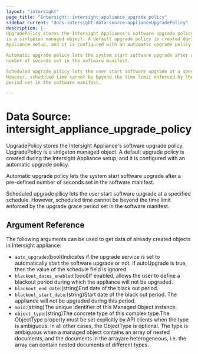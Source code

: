 ```yaml
---
layout: "intersight"
page_title: "Intersight: intersight_appliance_upgrade_policy"
sidebar_current: "docs-intersight-data-source-applianceUpgradePolicy"
description: |-
UpgradePolicy stores the Intersight Appliance's software upgrade policy. UpgradePolicy
is a sinlgeton managed object. A default upgrade policy is created during the Intersight
Appliance setup, and it is configured with an automatic upgrade policy.

Automatic upgrade policy lets the system start software upgrade after a pre-defined
number of seconds set in the software manifest.

Scheduled upgrade pilicy lets the user start software upgrade at a specified schedule.
However, scheduled time cannot be beyond the time limit enforced by the upgrade grace
period set in the software manifest.

---
```


# Data Source: intersight_appliance_upgrade_policy
UpgradePolicy stores the Intersight Appliance's software upgrade policy. UpgradePolicy
is a sinlgeton managed object. A default upgrade policy is created during the Intersight
Appliance setup, and it is configured with an automatic upgrade policy.

Automatic upgrade policy lets the system start software upgrade after a pre-defined
number of seconds set in the software manifest.

Scheduled upgrade pilicy lets the user start software upgrade at a specified schedule.
However, scheduled time cannot be beyond the time limit enforced by the upgrade grace
period set in the software manifest.

## Argument Reference
The following arguments can be used to get data of already created objects in Intersight appliance:
* `auto_upgrade`:(bool)Indicates if the upgrade service is set to automatically start the software upgrade or not. If autoUpgrade is true, then the value of the schedule field is ignored.
* `blackout_dates_enabled`:(bool)If enabled, allows the user to define a blackout period during which the appliance will not be upgraded.
* `blackout_end_date`:(string)End date of the black out period.
* `blackout_start_date`:(string)Start date of the black out period. The appliance will not be upgraded during this period.
* `moid`:(string)The unique identifier of this Managed Object instance.
* `object_type`:(string)The concrete type of this complex type.The ObjectType property must be set explicitly by API clients when the type is ambiguous. In all other cases, the ObjectType is optional. The type is ambiguous when a managed object contains an array of nested documents, and the documents in the arrayare heterogeneous, i.e. the array can contain nested documents of different types.
